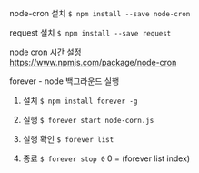 
node-cron 설치
`$ npm install --save node-cron`

request 설치
`$ npm install --save request`

node cron 시간 설정<br>
https://www.npmjs.com/package/node-cron

forever - node 백그라운드 실행<br>

1. 설치
`$ npm install forever -g`

2. 실행
`$ forever start node-corn.js`

4. 실행 확인
`$ forever list`

5. 종료
`$ forever stop 0` 
0 = (forever list index)
